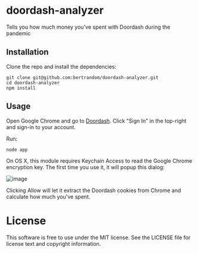 # doordash-analyzer

Tells you how much money you've spent with Doordash during the pandemic

## Installation

Clone the repo and install the dependencies:

```
git clone git@github.com:bertrandom/doordash-analyzer.git
cd doordash-analyzer
npm install
```

## Usage

Open Google Chrome and go to [Doordash](https://www.doordash.com). Click "Sign In" in the top-right and sign-in to your account.

Run:
```
node app
```

On OS X, this module requires Keychain Access to read the Google Chrome encryption key. The first time you use it, it will popup this dialog:

![image](https://raw.githubusercontent.com/bertrandom/chrome-cookies-secure/gh-pages/access.png)

Clicking Allow will let it extract the Doordash cookies from Chrome and calculate how much you've spent.

# License

This software is free to use under the MIT license. See the LICENSE file for license text and copyright information.